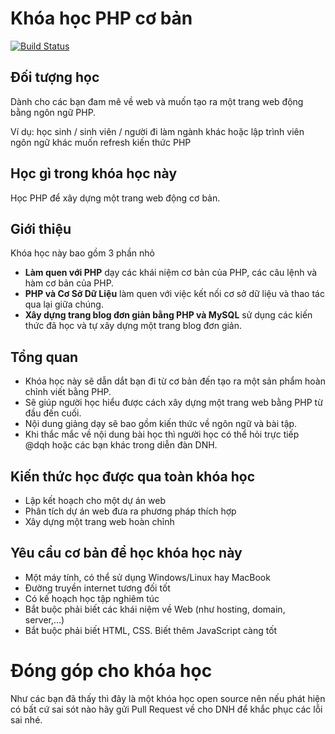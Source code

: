 # Khóa học PHP cơ bản

[![Build Status](https://travis-ci.org/daynhauhoc/phpcoban.svg?branch=master)](https://travis-ci.org/daynhauhoc/phpcoban)

## Đối tượng học

Dành cho các bạn đam mê về web và muốn tạo ra một trang web động
bằng ngôn ngữ PHP.

Ví dụ: học sinh / sinh viên / người đi làm ngành khác hoặc lập trình viên ngôn
ngữ khác muốn refresh kiến thức PHP

## Học gì trong khóa học này

Học PHP để xây dựng một trang web động cơ bản.

## Giới thiệu

Khóa học này bao gồm 3 phần nhỏ

  - **Làm quen với PHP** dạy các khái niệm cơ bản
  của PHP, các câu lệnh và hàm cơ bản của PHP.
  - **PHP và Cơ Sở Dữ Liệu** làm quen với việc kết nối cơ sở dữ liệu và thao
  tác qua lại giữa chúng.
  - **Xây dựng trang blog đơn giản bằng PHP và MySQL** sử dụng các kiến thức đã
   học và tự xây dựng một trang blog đơn giản.

## Tổng quan

  - Khóa học này sẽ dẫn dắt bạn đi từ cơ bản đến tạo ra một sản phẩm hoàn chỉnh
  viết bằng PHP.
  - Sẽ giúp người học hiểu được cách xây dựng một trang web bằng PHP từ đầu
   đến cuối.
  - Nội dung giảng dạy sẽ bao gồm kiến thức về ngôn ngữ và bài tập.
  - Khi thắc mắc về nội dung bài học thì người học có thể hỏi trực tiếp @dqh
  hoặc các bạn khác trong diễn đàn DNH.

## Kiến thức học được qua toàn khóa học

  - Lập kết hoạch cho một dự án web
  - Phân tích dự án web đưa ra phương pháp thích hợp
  - Xây dựng một trang web hoàn chỉnh

## Yêu cầu cơ bản để học khóa học này

  - Một máy tính, có thể sử dụng Windows/Linux hay MacBook
  - Đường truyền internet tương đối tốt
  - Có kế hoạch học tập nghiêm túc
  - Bắt buộc phải biết các khái niệm về Web (như hosting, domain, server,...)
  - Bắt buộc phải biết HTML, CSS. Biết thêm JavaScript càng tốt

# Đóng góp cho khóa học

Như các bạn đã thấy thì đây là một khóa học open source nên nếu phát hiện có
bất cứ sai sót nào hãy gửi Pull Request về cho DNH để khắc phục các lỗi sai nhé.
